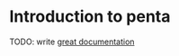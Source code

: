 # Introduction to penta

TODO: write [great documentation](http://jacobian.org/writing/what-to-write/)
